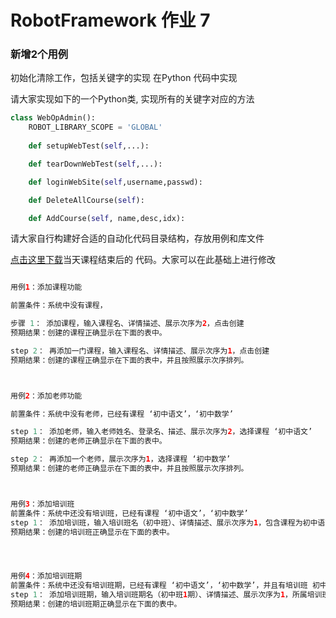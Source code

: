 # RobotFramework 作业 7

### 新增2个用例
初始化清除工作，包括关键字的实现  在Python 代码中实现

请大家实现如下的一个Python类, 实现所有的关键字对应的方法
```python
class WebOpAdmin():
    ROBOT_LIBRARY_SCOPE = 'GLOBAL'
    
    def setupWebTest(self,...):

    def tearDownWebTest(self,...):

    def loginWebSite(self,username,passwd):

    def DeleteAllCourse(self):

    def AddCourse(self, name,desc,idx):

```

请大家自行构建好合适的自动化代码目录结构，存放用例和库文件

[点击这里下载](https://github.com/jcyrss/songqin-testdev/releases/download/tag1/task_e.zip)当天课程结束后的 代码。大家可以在此基础上进行修改


```java

用例1：添加课程功能

前置条件：系统中没有课程，

步骤 1： 添加课程，输入课程名、详情描述、展示次序为2，点击创建
预期结果：创建的课程正确显示在下面的表中。

step 2： 再添加一门课程，输入课程名、详情描述、展示次序为1，点击创建
预期结果：创建的课程正确显示在下面的表中，并且按照展示次序排列。



用例2：添加老师功能

前置条件：系统中没有老师，已经有课程 ‘初中语文’，‘初中数学’

step 1： 添加老师，输入老师姓名、登录名、描述、展示次序为2，选择课程 ‘初中语文’
预期结果：创建的老师正确显示在下面的表中。

step 2： 再添加一个老师，展示次序为1，选择课程 ‘初中数学’
预期结果：创建的老师正确显示在下面的表中，并且按照展示次序排列。



用例3：添加培训班
前置条件：系统中还没有培训班，已经有课程 ‘初中语文’，‘初中数学’
step 1： 添加培训班，输入培训班名（初中班）、详情描述、展示次序为1，包含课程为初中语文’和‘初中数学’，点击创建
预期结果：创建的培训班正确显示在下面的表中。




用例4：添加培训班期
前置条件：系统中还没有培训班期，已经有课程 ‘初中语文’，‘初中数学’，并且有培训班 初中班
step 1： 添加培训班期，输入培训班期名（初中班1期）、详情描述、展示次序为1，所属培训班为（初中班）， 点击创建
预期结果：创建的培训班期正确显示在下面的表中。

```

